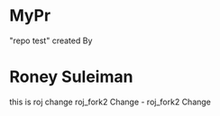 # MyPr
"repo test"
created By <h1> Roney Suleiman </h1>
this is roj change
roj_fork2 Change - roj_fork2 Change
